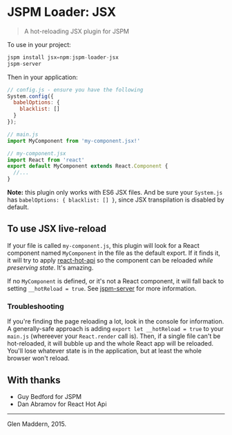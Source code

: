# JSPM Loader: JSX
> A hot-reloading JSX plugin for JSPM

To use in your project:

```js
jspm install jsx=npm:jspm-loader-jsx
jspm-server
```

Then in your application:

```js
// config.js - ensure you have the following
System.config({
  babelOptions: {
    blacklist: []
  }
});
```
```js
// main.js
import MyComponent from 'my-component.jsx!'
```
```jsx
// my-component.jsx
import React from 'react'
export default MyComponent extends React.Component {
  //...
}
```

**Note:** this plugin only works with ES6 JSX files.  And be sure your `System.js` has `babelOptions: { blacklist: [] }`, since JSX transpilation is disabled by default.

## To use JSX live-reload

If your file is called `my-component.js`, this plugin will look for a React component named `MyComponent` in the file as the default export. If it finds it, it will try to apply [react-hot-api](https://github.com/gaearon/react-hot-api) so the component can be reloaded *while preserving state*. It's amazing.
 
If no `MyComponent` is defined, or it's not a React component, it will fall back to setting `__hotReload = true`. See [jspm-server](https://github.com/geelen/jspm-server#how-it-works) for more information.

### Troubleshooting

If you're finding the page reloading a lot, look in the console for information. A generally-safe approach is adding `export let __hotReload = true` to your `main.js` (whereever your `React.render` call is). Then, if a single file can't be hot-reloaded, it will bubble up and the whole React app will be reloaded. You'll lose whatever state is in the application, but at least the whole browser won't reload.

## With thanks

- Guy Bedford for JSPM
- Dan Abramov for React Hot Api

---
Glen Maddern, 2015.
